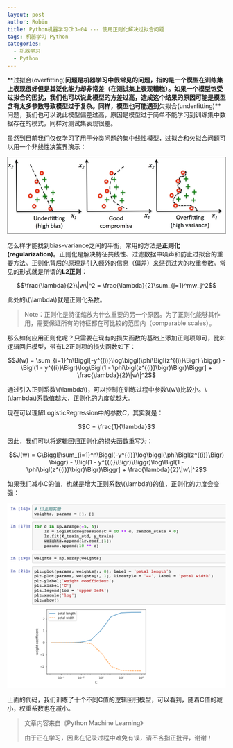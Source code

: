 ```yaml
---
layout: post
author: Robin
title: Python机器学习Ch3-04 --- 使用正则化解决过拟合问题
tags: 机器学习 Python
categories:
  - 机器学习 
  - Python
---
```


**过拟合(overfitting)**问题是机器学习中很常见的问题，指的是一个模型在训练集上表现很好但是其泛化能力却非常差（在测试集上表现糟糕）。如果一个模型饱受过拟合的困扰，我们也可以说此模型的方差过高，造成这个结果的原因可能是模型含有太多参数导致模型过于复杂。同样，模型也可能遇到**欠拟合(underfitting)**问题，我们也可以说此模型偏差过高，原因是模型过于简单不能学习到训练集中数据存在的模式，同样对测试集表现很差。

虽然到目前我们仅仅学习了用于分类问题的集中线性模型，过拟合和欠拟合问题可以用一个非线性决策界演示：

![](/assets/over_and_under_fitting.jpg)

怎么样才能找到bias-variance之间的平衡，常用的方法是**正则化(regularization)**。正则化是解决特征共线性、过滤数据中噪声和防止过拟合的重要方法。正则化背后的原理是引入额外的信息（偏差）来惩罚过大的权重参数。常见的形式就是所谓的**L2正则**：

$$\frac{\lambda}{2}\|w\|^2 = \frac{\lambda}{2}\sum_{j=1}^mw_j^2$$

此处的\\(\lambda\\)就是正则化系数。

> Note：正则化是特征缩放为什么重要的另一个原因。为了正则化能够其作用，需要保证所有的特征都在可比较的范围内（comparable scales）。

那么如何应用正则化呢？只需要在现有的损失函数的基础上添加正则项即可，比如逻辑回归模型，带有L2正则项的损失函数如下： 

$$J(w) = \sum_{i=1}^n\Biggl[-y^{(i)}\log\biggl(\phi\Bigl(z^{(i)}\Bigr) \biggr) - \Bigl(1 - y^{(i)}\Bigr)\log\Bigl(1 - \phi\bigl(z^{(i)}\bigr)\Bigr)\Biggr] + \frac{\lambda}{2}\|w\|^2$$
 
通过引入正则系数\\(\lambda\\)，可以控制在训练过程中参数\\(w\\)比较小。\\(\lambda\\)系数值越大，正则化的力度就越大。

现在可以理解LogisticRegression中的参数*C*，其实就是：

$$C = \frac{1}{\lambda}$$

因此，我们可以将逻辑回归正则化的损失函数重写为：

$$J(w) = C\Biggl[\sum_{i=1}^n\Biggl(-y^{(i)}\log\biggl(\phi\Bigl(z^{(i)}\Bigr) \biggr) - \Bigl(1 - y^{(i)}\Bigr)\Biggr)\log\Bigl(1 - \phi\bigl(z^{(i)}\bigr)\Bigr)\Biggr] + \frac{\lambda}{2}\|w\|^2$$

如果我们减小C的值，也就是增大正则系数\\(\lambda\\)的值，正则化的力度会变强：

![](/assets/L2.png)

上面的代码，我们训练了十个不同C值的逻辑回归模型，可以看到，随着C值的减小，权重系数也在减小。


> 文章内容来自《Python Machine Learning》
> 
> 由于正在学习，因此在记录过程中难免有误，请不吝指正批评，谢谢！